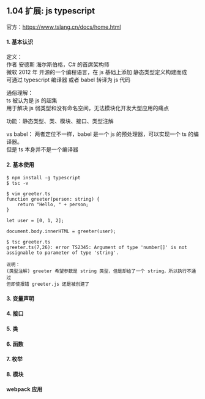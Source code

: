 ## 1.04 扩展: js typescript

官方：<https://www.tslang.cn/docs/home.html>

#### 1. 基本认识

定义：  
作者 安德斯 海尔斯伯格，C# 的首席架构师  
微软 2012 年 开源的一个编程语言，在 js 基础上添加 静态类型定义构建而成  
可通过 typescript 编译器 或者 babel 转译为 js 代码

通俗理解：  
ts 被认为是 js 的超集  
用于解决 js 弱类型和没有命名空间，无法模块化开发大型应用的痛点

功能：静态类型、类、模块、接口、类型注解

vs babel：
两者定位不一样，babel 是一个 js 的预处理器，可以实现一个 ts 的编译器。  
但是 ts 本身并不是一个编译器

#### 2. 基本使用

```
$ npm install -g typescript
$ tsc -v

$ vim greeter.ts
function greeter(person: string) {
    return "Hello, " + person;
}

let user = [0, 1, 2];

document.body.innerHTML = greeter(user);

$ tsc greeter.ts
greeter.ts(7,26): error TS2345: Argument of type 'number[]' is not assignable to parameter of type 'string'.

说明：
(类型注解) greeter 希望参数是 string 类型，但是却给了一个 string，所以执行不通过
但即使报错 greeter.js 还是被创建了

```

#### 3. 变量声明

#### 4. 接口

#### 5. 类

#### 6. 函数

#### 7. 枚举

#### 8. 模块

#### webpack 应用
